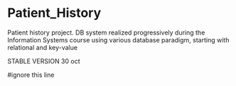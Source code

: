 # Patient_History

Patient history project. DB system realized progressively during the Information Systems course using various database paradigm, starting with relational and key-value

STABLE VERSION 30 oct

#ignore this line